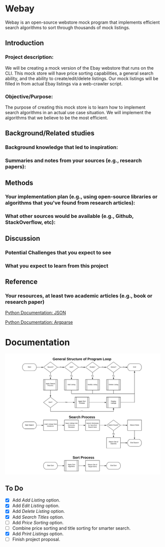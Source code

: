 # Webay

Webay is an open-source webstore mock program that implements efficient search algorithms to sort through thousands of mock listings. 

## Introduction

### Project description:

We will be creating a mock version of the Ebay webstore that runs on the CLI. This mock store will have price sorting capabilities, a general search ability, and the ability to create/edit/delete listings. Our mock listings will be filled in from actual Ebay listings via a web-crawler script.

### Objective/Purpose:

The purpose of creating this mock store is to learn how to implement search algorithms in an actual use case situation. We will implement the algorithms that we believe to be the most efficient. 
 
## Background/Related studies

### Background knowledge that led to inspiration:

### Summaries and notes from your sources (e.g., research papers):

## Methods

### Your implementation plan (e.g., using open-source libraries or algorithms that you've found from research articles):

### What other sources would be available (e.g., Github, StackOverflow, etc):


## Discussion

### Potential Challenges that you expect to see

### What you expect to learn from this project

## Reference

### Your resources, at least two academic articles (e.g., book or research paper)

[Python Documentation: JSON](https://docs.python.org/3.7/tutorial/inputoutput.html#reading-and-writing-files)

[Python Documentation: Argparse](https://docs.python.org/3/library/argparse.html)


# Documentation
![General Program Structure](assets/images/program_structure_chart.png)

## To Do

- [x] Add *Add Listing* option.
- [x] Add *Edit Listing* option.
- [x] Add *Delete Listing* option.
- [x] Add *Search Titles* option.
- [ ] Add *Price Sorting* option.
- [ ] Combine price sorting and title sorting for smarter search.
- [x] Add *Print Listings* option.
- [ ] Finish project proposal.
